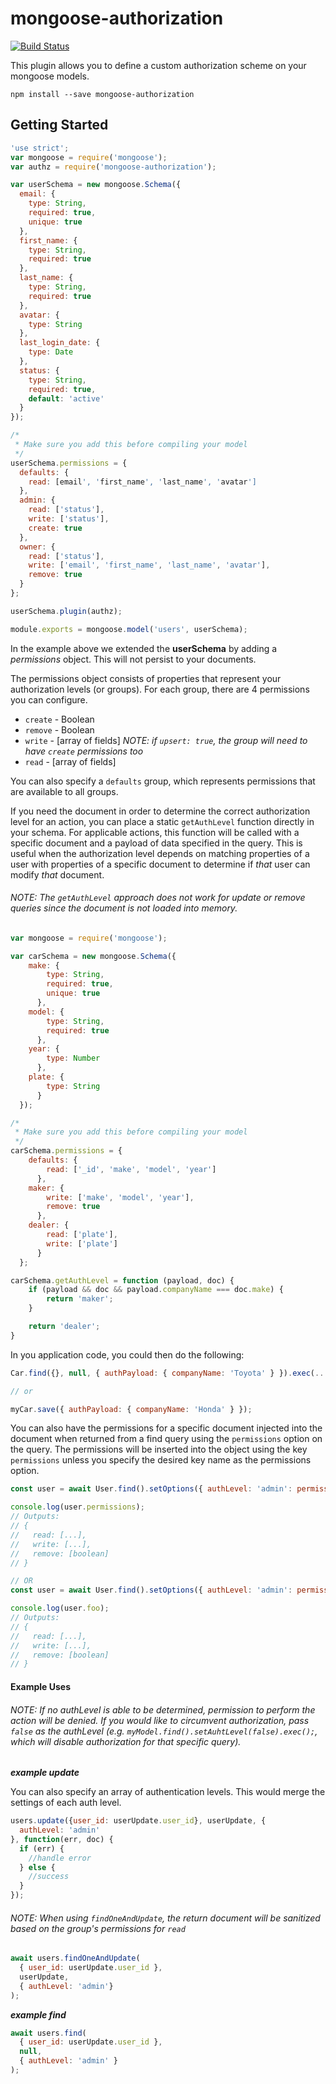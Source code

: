 # mongoose-authorization

[![Build Status](https://travis-ci.org/352Media/mongoose-authorization.svg?branch=dev)](https://travis-ci.org/352Media/mongoose-authorization)

This plugin allows you to define a custom authorization scheme on your mongoose models.

`npm install --save mongoose-authorization`


## Getting Started

```javascript
'use strict';
var mongoose = require('mongoose');
var authz = require('mongoose-authorization');

var userSchema = new mongoose.Schema({
  email: {
    type: String,
    required: true,
    unique: true
  },
  first_name: {
    type: String,
    required: true
  },
  last_name: {
    type: String,
    required: true
  },
  avatar: {
    type: String
  },
  last_login_date: {
    type: Date
  },
  status: {
    type: String,
    required: true,
    default: 'active'
  }
});

/*
 * Make sure you add this before compiling your model
 */
userSchema.permissions = {
  defaults: {
    read: [email', 'first_name', 'last_name', 'avatar']
  },
  admin: {
    read: ['status'],
    write: ['status'],
    create: true
  },
  owner: {
    read: ['status'],
    write: ['email', 'first_name', 'last_name', 'avatar'],
    remove: true
  }
};

userSchema.plugin(authz);

module.exports = mongoose.model('users', userSchema);
```

In the example above we extended the **userSchema** by adding a *permissions* object. This will not persist to your documents.

The permissions object consists of properties that represent your authorization levels (or groups). For each group, there are 4 permissions you can configure.
* `create` - Boolean
* `remove` - Boolean
* `write` - [array of fields] *NOTE: if `upsert: true`, the group will need to have `create` permissions too*
* `read` - [array of fields]

You can also specify a `defaults` group, which represents permissions that are available to all groups.

If you need the document in order to determine the correct authorization level for an action, you can place a static `getAuthLevel` function directly in your schema. For applicable actions, this function will be called with a specific document and a payload of data specified in the query. This is useful when the authorization level depends on matching properties of a user with properties of a specific document to determine if *that* user can modify *that* document.

###### *NOTE: The `getAuthLevel` approach does not work for update or remove queries since the document is not loaded into memory.*

```javascript
var mongoose = require('mongoose');

var carSchema = new mongoose.Schema({
    make: {
        type: String,
        required: true,
        unique: true
      },
    model: {
        type: String,
        required: true
      },
    year: {
        type: Number
      },
    plate: {
        type: String
      }
  });

/*
 * Make sure you add this before compiling your model
 */
carSchema.permissions = {
    defaults: {
        read: ['_id', 'make', 'model', 'year']
      },
    maker: {
        write: ['make', 'model', 'year'],
        remove: true
      },
    dealer: {
        read: ['plate'],
        write: ['plate']
      }
  };

carSchema.getAuthLevel = function (payload, doc) {
    if (payload && doc && payload.companyName === doc.make) {
        return 'maker';
    }

    return 'dealer';
}
```

In you application code, you could then do the following:

```javascript
Car.find({}, null, { authPayload: { companyName: 'Toyota' } }).exec(...);

// or

myCar.save({ authPayload: { companyName: 'Honda' } });
```

You can also have the permissions for a specific document injected into the document when returned from a find query using the `permissions` option on the query. The permissions will be inserted into the object using the key `permissions` unless you specify the desired key name as the permissions option.

```javascript
const user = await User.find().setOptions({ authLevel: 'admin': permissions: true }).exec();

console.log(user.permissions);
// Outputs:
// {
//   read: [...],
//   write: [...],
//   remove: [boolean]
// }

// OR
const user = await User.find().setOptions({ authLevel: 'admin': permissions: 'foo' }).exec();

console.log(user.foo);
// Outputs:
// {
//   read: [...],
//   write: [...],
//   remove: [boolean]
// }
```

#### Example Uses

###### NOTE: If no authLevel is able to be determined, permission to perform the action will be denied. If you would like to circumvent authorization, pass `false` as the authLevel (e.g. `myModel.find().setAuhtLevel(false).exec();`, which will disable authorization for that specific query).

***example update***

You can also specify an array of authentication levels. This would merge the settings of each auth level.

```javascript
users.update({user_id: userUpdate.user_id}, userUpdate, {
  authLevel: 'admin'
}, function(err, doc) {
  if (err) {
    //handle error
  } else {
    //success
  }
});
```


###### *NOTE: When using `findOneAndUpdate`, the return document will be sanitized based on the group's permissions for `read`*

```javascript
await users.findOneAndUpdate(
  { user_id: userUpdate.user_id },
  userUpdate,
  { authLevel: 'admin'}
);
```


***example find***

```javascript
await users.find(
  { user_id: userUpdate.user_id },
  null,
  { authLevel: 'admin' }
);
```
